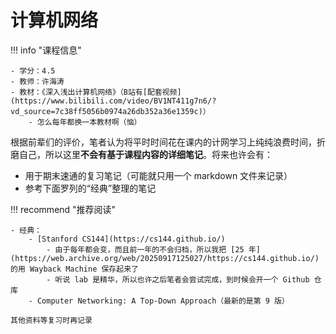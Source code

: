# 计算机网络

!!! info "课程信息"

    - 学分：4.5
    - 教师：许海涛
    - 教材：《深入浅出计算机网络》（B站有[配套视频](https://www.bilibili.com/video/BV1NT411g7n6/?vd_source=7c38ff5056b0974a26db352a36e1359c)）
        - 怎么每年都换一本教材啊（恼）

根据前辈们的评价，笔者认为将平时时间花在课内的计网学习上纯纯浪费时间，折磨自己，所以这里**不会有基于课程内容的详细笔记**。将来也许会有：

- 用于期末速通的复习笔记（可能就只用一个 markdown 文件来记录）
- 参考下面罗列的“经典”整理的笔记

!!! recommend "推荐阅读"

    - 经典：
        - [Stanford CS144](https://cs144.github.io/)
            - 由于每年都会变，而且前一年的不会归档，所以我把 [25 年](https://web.archive.org/web/20250917125027/https://cs144.github.io/)的用 Wayback Machine 保存起来了
            - 听说 lab 是精华，所以也许之后笔者会尝试完成，到时候会开一个 Github 仓库
        - Computer Networking: A Top-Down Approach（最新的是第 9 版）
    
    其他资料等复习时再记录